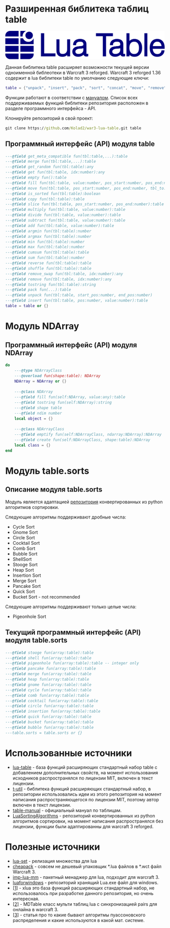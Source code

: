 


# Разширенная библитека таблиц table

![](logo/horizontal.svg)

Данная библитека table расширяет возможности текущей версии одноименной библеотеки в Warcraft 3 reforged.
Warcraft 3 reforged 1.36 содержит в lua библитеки table по умолчанию следующие ключи:
```lua
table = {"unpack", "insert", "pack", "sort", "concat", "move", "remove", "unpack"}
```
Функции работают в соответствии с [мануалом](https://www.lua.org/manual/5.4/manual.html#6.6). 
Список всех поддерживаемых функций библитеки репозитория расположен в разделе программного интерфейса - API.

Клонируйте репозиторий в свой проект:
```cmd
git clone https://github.com/Kolad2/war3-lua-table.git table
```

## Программный интерфейс (API) модуля table

```lua
---@field get_meta_compatible fun(tbl:table,...):table
---@field merge fun(tbl:table,...):table
---@field get_random fun(tbl:table):any
---@field get fun(tbl:table, idx:number):any
---@field empty fun():table
---@field fill fun(tbl:table, value:number, pos_start:number, pos_end:number):table
---@field move fun(tbl:table, pos_start:number, pos_end:number, tbl_to:number, pos_to:number):table
---@field is_sorted fun(tbl:table):boolean
---@field copy fun(tbl:table):table
---@field slice fun(tbl:table, pos_start:number, pos_end:number):table
---@field multiply fun(tbl:table, value:number):table
---@field divide fun(tbl:table, value:number):table
---@field subtract fun(tbl:table, value:number):table
---@field add fun(tbl:table, value:number):table
---@field argmin fun(tbl:table):number
---@field argmax fun(tbl:table):number
---@field min fun(tbl:table):number
---@field max fun(tbl:table):number
---@field cumsum fun(tbl:table):table
---@field sum fun(tbl:table):number
---@field reverse fun(tbl:table):table
---@field shuffle fun(tbl:table):table
---@field remove_swap fun(tbl:table, idx:number):any
---@field remove fun(tbl:table, idx:number):any
---@field tostring fun(tbl:table):string
---@field pack fun(...):table
---@field unpack fun(tbl:table, start_pos:number, end_pos:number)
---@field insert fun(tbl:table, pos:number, value:number):table
table = table or {}
```
# Модуль NDArray
## Программный интерфейс (API) модуля NDArray

```lua
do
    ---@type NDArrayClass
    ---@overload fun(shape:table): NDArray
    NDArray = NDArray or {}

    ---@class NDArray
    ---@field fill fun(self:NDArray, value:any):table
    ---@field tostring fun(self:NDArray):string
    ---@field shape table
    ---@field ndim number
    local object = {}

    ---@class NDArrayClass
    ---@field emptify fun(self:NDArrayClass, ndarray:NDArray):NDArray
    ---@field create fun(self:NDArrayClass, shape:table):NDArray
    local class = {}
end 
```

# Модуль table.sorts
## Описание модуля table.sorts
Модуль является адаптацией [репозитория](https://github.com/DervexDev/LuaSortingAlgorithms)
конвертированных из python алгоритмов сортировки. 

Следующие алгоритмы поддерживают дробные числа:
* Cycle Sort
* Gnome Sort
* Circle Sort
* Cocktail Sort
* Comb Sort
* Bubble Sort
* ShellSort
* Stooge Sort
* Heap Sort
* Insertion Sort
* Merge Sort
* Pancake Sort
* Quick Sort
* Bucket Sort - not recommended

Следующие алгоритмы поддерживают только целые числа:

* Pigeonhole Sort
## Текущий программный интерфейс (API) модуля table.sorts

```lua
---@field stooge fun(array:table):table
---@field shell fun(array:table):table
---@field pigeonhole fun(array:table):table -- integer only
---@field pancake fun(array:table):table
---@field merge fun(array:table):table
---@field heap fun(array:table):table
---@field gnome fun(array:table):table
---@field cycle fun(array:table):table
---@field comb fun(array:table):table
---@field cocktail fun(array:table):table
---@field circle fun(array:table):table
---@field insertion fun(array:table):table
---@field quick fun(array:table):table
---@field bucket fun(array:table):table
---@field bubble fun(array:table):table
---table.sorts = table.sorts or {}
```

# Использованные источники
- [lua-table](https://github.com/Luca96/lua-table/tree/master) - 
база функций расширяющих стандартный набор table c добавлением дополнительных свойств,
на момент использования исходников распространялся по лицензии MIT, включен в текст лицензии.
- [t-util](https://github.com/loominatrx/t-util/tree/main) - 
библитека функций расширяющих стандартный набор,
в репозитории использовались идеи из этого репозитория на момент написания распространяющегося по лицензии MIT, 
поэтому автор включен в текст лицензии.
- [table-manual](https://www.lua.org/manual/5.4/manual.html#6.6) - 
официальный мануал по таблицам.
- [LuaSortingAlgorithms](https://github.com/DervexDev/LuaSortingAlgorithms) - 
репозиторий конвертированных из python алгоритмов сортировки, 
на момент написания распространялся без лицензии, функции были адаптированны для warcraft 3 reforged.


# Полезные источники
- [lua-set](https://github.com/wscherphof/lua-set/tree/master) - 
релизация множества для lua
- [cheapack](https://github.com/nazarpunk/cheapack) - 
совсем не дешевый упаковщик *.lua файлов в *.wct файл Warcraft 3.
- [imp-lua-mm](https://github.com/Indaxia/imp-lua-mm) - 
пакетный менаджер для lua, подходит для warcraft 3.
- [luaforwindows](https://github.com/rjpcomputing/luaforwindows) - 
репозиторий хранящий Lua.exe файл для windows.
- [[1]](https://github.com/torch/xlua/tree/master) -
xlua это база функций расширяющих стандартный набор, не использовалось при разработке данного репозитория,
но очень интересная.
- [[2]](https://www.hiveworkshop.com/threads/multidimensional-table.353717/) -
MDTable класс мульти таблиц lua с синхронизацией pairs для онлайна в warcraft 3.
- [[3]](https://hpaulkeeler.com/simulating-poisson-random-variables-survey-methods/) - 
статья про то какие бывают алгоритмы пуассоновского распределения и какие используются в какой мат. системе.